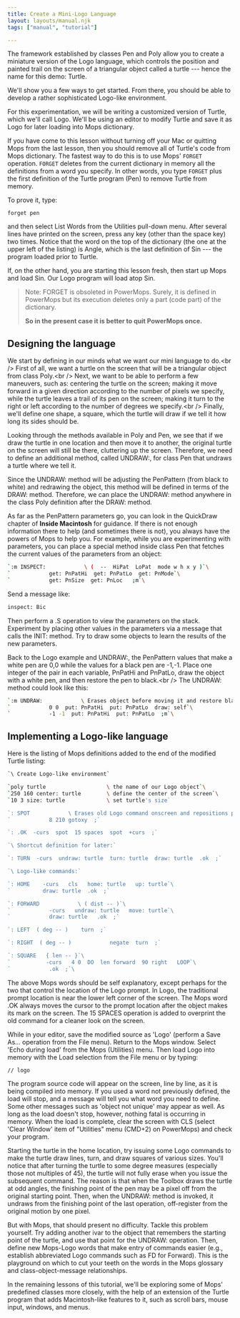 ```yaml
---
title: Create a Mini-Logo Language
layout: layouts/manual.njk
tags: ["manual", "tutorial"]

---
```


The framework established by classes Pen and Poly allow you to create a
miniature version of the Logo language, which controls the position and
painted trail on the screen of a triangular object called a turtle
--- hence the name for this demo: Turtle.

We'll show you a few ways to get started. From there, you should be
able to develop a rather sophisticated Logo-like environment.

For this experimentation, we will be writing a customized version of
Turtle, which we'll call Logo. We'll be using an editor to modify
Turtle and save it as Logo for later loading into Mops dictionary.

If you have come to this lesson without turning off your Mac or quitting
Mops from the last lesson, then you should remove all of Turtle's code
from Mops dictionary. The fastest way to do this is to use Mops'
`FORGET` operation. `FORGET` deletes from
the current dictionary in memory all the definitions from a word you
specify. In other words, you type `FORGET` plus the first
definition of the Turtle program (Pen) to remove Turtle from memory.

To prove it, type:

`forget pen`

and then select List Words from the Utilities pull-down menu. After
several lines have printed on the screen, press any key (other than the
space key) two times. Notice that the word on the top of the dictionary
(the one at the upper left of the listing) is Angle, which is the last
definition of Sin --- the program loaded prior to Turtle.

If, on the other hand, you are starting this lesson fresh, then start up
Mops and load Sin. Our Logo program will load atop Sin.

> Note: FORGET is obsoleted in PowerMops. Surely, it is
> defined in PowerMops but its execution deletes only a part (code part)
> of the dictionary.
> 
> **So in the present case it is better to quit PowerMops once.**

## Designing the language

We start by defining in our minds what we want our mini language to
do.\<br /\> First of all, we want a turtle on the screen that will be a
triangular object from class Poly.\<br /\> Next, we want to be able to
perform a few maneuvers, such as: centering the turtle on the screen;
making it move forward in a given direction according to the number of
pixels we specify, while the turtle leaves a trail of its pen on the
screen; making it turn to the right or left according to the number of
degrees we specify.\<br /\> Finally, we'll define one shape, a square,
which the turtle will draw if we tell it how long its sides should be.

Looking through the methods available in Poly and Pen, we see that if we
draw the turtle in one location and then move it to another, the
original turtle on the screen will still be there, cluttering up the
screen. Therefore, we need to define an additional method, called
UNDRAW:, for class Pen that undraws a turtle where we tell it.

Since the UNDRAW: method will be adjusting the PenPattern (from black to
white) and redrawing the object, this method will be defined in terms of
the DRAW: method. Therefore, we can place the UNDRAW: method anywhere in
the class Poly definition after the DRAW: method.

As far as the PenPattern parameters go, you can look in the QuickDraw
chapter of **Inside Macintosh** for guidance. If there is not enough
information there to help (and sometimes there is not), you always have
the powers of Mops to help you. For example, while you are experimenting
with parameters, you can place a special method inside class Pen that
fetches the current values of the parameters from an object:

```bash
`:m INSPECT:            \ (  --  HiPat  LoPat  mode w h x y )`\
`            get: PnPatHi  get: PnPatLo  get: PnMode`\
`            get: PnSize  get: PnLoc   ;m`\
```

Send a message like:

```bash
inspect: Bic
```

Then perform a .S operation to view the parameters on the stack.
Experiment by placing other values in the parameters via a message that
calls the INIT: method. Try to draw some objects to learn the results of
the new parameters.

Back to the Logo example and UNDRAW:, the PenPattern values that make a
white pen are 0,0 while the values for a black pen are -1,-1. Place one
integer of the pair in each variable, PnPatHi and PnPatLo, draw the
object with a white pen, and then restore the pen to black.\<br /\> The
UNDRAW: method could look like this:

```bash
`:m UNDRAW:            \ Erases object before moving it and restore black pen`\
`            0 0  put: PnPatHi  put: PnPatLo  draw: self`\
`            -1 -1  put: PnPatHi  put: PnPatLo  ;m`\
```

## Implementing a Logo-like language

Here is the listing of Mops definitions added to the end of the modified
Turtle listing:

```bash
`\ Create Logo-like environment`

`poly turtle                   \ the name of our Logo object`\
`250 160 center: turtle        \ define the center of the screen`\
`10 3 size: turtle             \ set turtle's size`

`: SPOT            \ Erases old Logo command onscreen and repositions prompt`\
`            8 210 gotoxy  ;`

`: .OK  -curs  spot  15 spaces  spot  +curs  ;`

`\ Shortcut definition for later:`

`: TURN  -curs  undraw: turtle  turn: turtle  draw: turtle  .ok  ;`

`\ Logo-like commands:`

`: HOME    -curs   cls   home: turtle   up: turtle`\
`          draw: turtle  .ok  ;`

`: FORWARD            \ ( dist -- )`\
`            -curs   undraw: turtle   move: turtle`\
`            draw: turtle   .ok  ;`

`: LEFT  ( deg -- )    turn  ;`

`: RIGHT  ( deg -- )            negate  turn  ;`

`: SQUARE   { len -- }`\
`           -curs   4 0  DO  len forward  90 right   LOOP`\
`            .ok  ;`\
```

The above Mops words should be self explanatory, except perhaps for the
two that control the location of the Logo prompt. In Logo, the
traditional prompt location is near the lower left corner of the screen.
The Mops word .OK always moves the cursor to the prompt location after
the object makes its mark on the screen. The 15 SPACES operation is
added to overprint the old command for a cleaner look on the screen.

While in your editor, save the modified source as 'Logo' (perform a
Save As\... operation from the File menu). Return to the Mops window.
Select 'Echo during load' from the Mops (Utilities) menu. Then load
Logo into memory with the Load selection from the File menu or by
typing:

`// logo`

The program source code will appear on the screen, line by line, as it
is being compiled into memory. If you used a word not previously
defined, the load will stop, and a message will tell you what word you
need to define. Some other messages such as 'object not unique' may
appear as well. As long as the load doesn't stop, however, nothing
fatal is occurring in memory. When the load is complete, clear the
screen with CLS (select 'Clear Window' item of "Utilities" menu
(CMD+2) on PowerMops) and check your program.

Starting the turtle in the home location, try issuing some Logo commands
to make the turtle draw lines, turn, and draw squares of various sizes.
You'll notice that after turning the turtle to some degree measures
(especially those not multiples of 45), the turtle will not fully erase
when you issue the subsequent command. The reason is that when the
Toolbox draws the turtle at odd angles, the finishing point of the pen
may be a pixel off from the original starting point. Then, when the
UNDRAW: method is invoked, it undraws from the finishing point of the
last operation, off-register from the original motion by one pixel.

But with Mops, that should present no difficulty. Tackle this problem
yourself. Try adding another ivar to the object that remembers the
starting point of the turtle, and use that point for the UNDRAW:
operation. Then, define new Mops-Logo words that make entry of commands
easier (e.g., establish abbreviated Logo commands such as FD for
Forward). This is the playground on which to cut your teeth on the words
in the Mops glossary and class-object-message relationships.

In the remaining lessons of this tutorial, we'll be exploring some of
Mops' predefined classes more closely, with the help of an extension of
the Turtle program that adds Macintosh-like features to it, such as
scroll bars, mouse input, windows, and menus.


